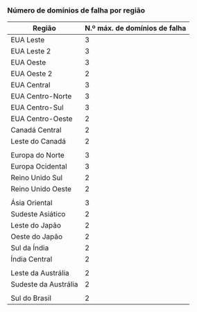 <a id="number-of-fault-domains-per-region" class="xliff"></a>

### Número de domínios de falha por região

| Região              | N.º máx. de domínios de falha  |
|---------------------|-------------------------|
| EUA Leste             | 3                       |
| EUA Leste 2           | 3                       |
| EUA Oeste             | 3                       |
| EUA Oeste 2           | 2                       |
| EUA Central          | 3                       |
| EUA Centro-Norte    | 3                       |
| EUA Centro-Sul    | 3                       |
| EUA Centro-Oeste     | 2                       |
| Canadá Central      | 2                       |
| Leste do Canadá         | 2                       |
|                     |                         |
| Europa do Norte        | 3                       |
| Europa Ocidental         | 3                       |
| Reino Unido Sul            | 2                       |
| Reino Unido Oeste             | 2                       |
|                     |                         |
| Ásia Oriental           | 3                       |
| Sudeste Asiático     | 2                       |
| Leste do Japão          | 2                       |
| Oeste do Japão          | 2                       |
| Sul da Índia         | 2                       |
| Índia Central       | 2                       |
|                     |                         |
| Leste da Austrália      | 2                       |
| Sudeste da Austrália | 2                       |
|                     |                         |
| Sul do Brasil        | 2                       |